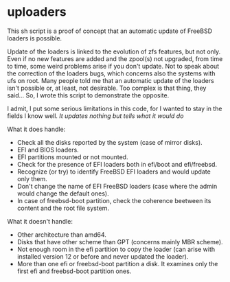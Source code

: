 # uploaders

This sh script is a proof of concept that an automatic update of FreeBSD loaders is possible.

Update of the loaders is linked to the evolution of zfs features, but not only.
Even if no new features are added and the zpool(s) not upgraded, from time to time, some weird problems arise if you don't update.
Not to speak about the correction of the loaders bugs, which concerns also the systems with ufs on root.
Many people told me that an automatic update of the loaders isn't possible or, at least, not desirable.
Too complex is that thing, they said... So, I wrote this script to demonstrate the opposite.

I admit, I put some serious limitations in this code, for I wanted to stay in the fields I know well.
*It updates nothing but tells what it would do*

What it does handle:
- Check all the disks reported by the system (case of mirror disks).
- EFI and BIOS loaders.
- EFI partitions mounted or not mounted.
- Check for the presence of EFI loaders both in efi/boot and efi/freebsd.
- Recognize (or try) to identify FreeBSD EFI loaders and would update only them.
- Don't change the name of EFI FreeBSD loaders (case where the admin would change the default ones).
- In case of freebsd-boot partition, check the coherence beetween its content and the root file system.

What it doesn't handle:
- Other architecture than amd64.
- Disks that have other scheme than GPT (concerns mainly MBR scheme).
- Not enough room in the efi partition to copy the loader (can arise with installed version 12 or before and never updated the loader).
- More than one efi or freebsd-boot partition a disk. It examines only the first efi and freebsd-boot partition ones.

